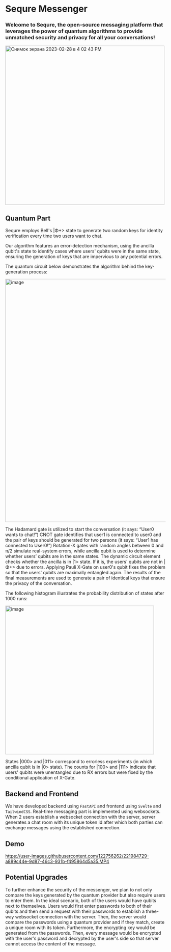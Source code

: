 # Sequre Messenger

### Welcome to Sequre, the open-source messaging platform that leverages the power of quantum algorithms to provide unmatched security and privacy for all your conversations!

<img width="500" alt="Снимок экрана 2023-02-28 в 4 02 43 PM" src="https://user-images.githubusercontent.com/122756262/221979061-a8a46c61-edac-4373-98f1-b8c30631a03f.png">

## Quantum Part

Sequre employs Bell's |Φ+> state to generate two random keys for identity verification every time two users want to chat.

Our algorithm features an error-detection mechanism, using the ancilla qubit's state to identify cases where users' qubits were in the same state, ensuring the generation of keys that are impervious to any potential errors.

The quantum circuit below demonstrates the algorithm behind the key-generation process:

<img width="764" alt="image" src="https://github.com/dmitriikhitrin/sequre/assets/122756262/c2bf1b4c-1d36-491f-8895-665de4ec7e54">

The Hadamard gate is utilized to start the conversation (it says: “User0 wants to chat!”) CNOT gate identifies that user1 is connected to user0 and the pair of keys should be generated for two persons (it says: “User1 has connected to User0!”) Rotation-X gates with random angles between 0 and π/2 simulate real-system errors, while ancilla qubit is used to determine whether users’ qubits are in the same states. The dynamic circuit element checks whether the ancilla is in |1> state. If it is, the users' qubits are not in |Φ+> due to errors. Applying Pauli X-Gate on user0's qubit fixes the problem so that the users' qubits are maximally entangled again. The results of the final measurements are used to generate a pair of identical keys that ensure the privacy of the conversation.

The following histogram illustrates the probability distribution of states after 1000 runs:

<img width="467" alt="image" src="https://github.com/dmitriikhitrin/sequre/assets/122756262/74b84cf8-acb0-4901-9a96-7f3c363c3a45">

States |000> and |011> correspond to errorless experiments (in which ancilla qubit is in |0> state). The counts for |100> and |111> indicate that users' qubits were unentangled due to RX errors but were fixed by the conditional application of X-Gate.

## Backend and Frontend

We have developed backend using `FastAPI` and frontend using `Svelte` and `TailwindCSS`. Real-time messaging part is implemented using websockets. When 2 users establish a websocket connection with the server, server generates a chat room with its unique token id after which both parties can exchange messages using the established connection. 

## Demo

https://user-images.githubusercontent.com/122756262/221984729-a889c44e-9d87-46c3-931b-f495864d5a35.MP4


## Potential Upgrades

To further enhance the security of the messenger, we plan to not only compare the keys generated by the quantum provider but also require users to enter them. In the ideal scenario, both of the users would have qubits next to themselves. Users would first enter passwords to both of their qubits and then send a request with their passwords to establish a three-way websocket connection with the server. Then, the server would compare the passwords using a quantum provider and if they match, create a unique room with its token. Furthermore, the encrypting key would be generated from the passwords. Then, every message would be encrypted with the user's password and decrypted by the user's side so that server cannot access the content of the message.
